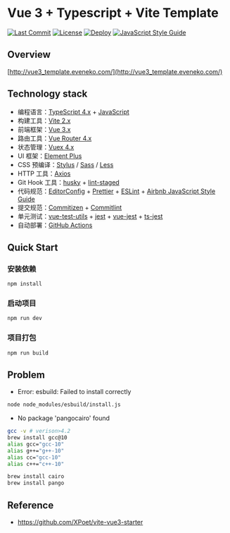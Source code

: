 # Vue 3 + Typescript + Vite Template

[![Last Commit](https://img.shields.io/github/last-commit/Eveneko/Vue3-Template)](https://github.com/Eveneko/Vue3-Template/commits/master)
[![License](https://img.shields.io/github/license/Eveneko/Vue3-Template)](https://github.com/Eveneko/Vue3-Template/blob/master/LICENSE)
[![Deploy](https://img.shields.io/github/workflow/status/Eveneko/Vue3-Template/Vue3%20Template)](https://github.com/Eveneko/Vue3-Template/actions/workflows/deploy.yml)
[![JavaScript Style Guide](https://img.shields.io/badge/code_style-Airbnb-hotpink.svg)](https://github.com/lin-123/javascript)

## Overview

[http://vue3_template.eveneko.com/](http://vue3_template.eveneko.com/)

## Technology stack

- 编程语言：[TypeScript 4.x](https://www.typescriptlang.org/zh/) + [JavaScript](https://www.javascript.com/)
- 构建工具：[Vite 2.x](https://cn.vitejs.dev/)
- 前端框架：[Vue 3.x](https://v3.cn.vuejs.org/)
- 路由工具：[Vue Router 4.x](https://next.router.vuejs.org/zh/index.html)
- 状态管理：[Vuex 4.x](https://next.vuex.vuejs.org/)
- UI 框架：[Element Plus](https://element-plus.org/#/zh-CN)
- CSS 预编译：[Stylus](https://stylus-lang.com/) / [Sass](https://sass.bootcss.com/documentation) / [Less](http://lesscss.cn/)
- HTTP 工具：[Axios](https://axios-http.com/)
- Git Hook 工具：[husky](https://typicode.github.io/husky/#/) + [lint-staged](https://github.com/okonet/lint-staged)
- 代码规范：[EditorConfig](http://editorconfig.org) + [Prettier](https://prettier.io/) + [ESLint](https://eslint.org/) + [Airbnb JavaScript Style Guide](https://github.com/airbnb/javascript#translation)
- 提交规范：[Commitizen](http://commitizen.github.io/cz-cli/) + [Commitlint](https://commitlint.js.org/#/)
- 单元测试：[vue-test-utils](https://next.vue-test-utils.vuejs.org/) + [jest](https://jestjs.io/) + [vue-jest](https://github.com/vuejs/vue-jest) + [ts-jest](https://kulshekhar.github.io/ts-jest/)
- 自动部署：[GitHub Actions](https://docs.github.com/cn/actions/learn-github-actions)

## Quick Start

### 安装依赖

```sh
npm install
```

### 启动项目

```sh
npm run dev
```

### 项目打包

```sh
npm run build
```

## Problem

- Error: esbuild: Failed to install correctly

```sh
node node_modules/esbuild/install.js
```

- No package 'pangocairo' found

```sh
gcc -v # verison>4.2
brew install gcc@10
alias gcc="gcc-10"
alias g++="g++-10"
alias cc="gcc-10"
alias c++="c++-10"

brew install cairo
brew install pango
```

## Reference

- https://github.com/XPoet/vite-vue3-starter
